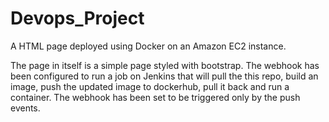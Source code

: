# Devops_Project
A HTML page deployed using Docker on an Amazon EC2 instance.

The page in itself is a simple page styled with bootstrap. The webhook has been configured to run a job on Jenkins that will pull the this repo, build an image, push the updated image to dockerhub, pull it back 
and run a container. The webhook has been set to be triggered only by the push events.
